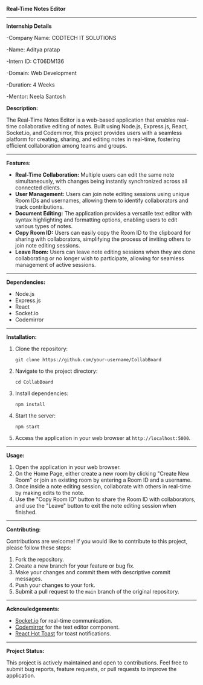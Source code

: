 **Real-Time Notes Editor**

---
**Internship Details**

-Company Name: CODTECH IT SOLUTIONS

-Name: Aditya pratap

-Intern ID: CT06DM136

-Domain: Web Development

-Duration: 4 Weeks

-Mentor: Neela Santosh



**Description:**

The Real-Time Notes Editor is a web-based application that enables real-time collaborative editing of notes. Built using Node.js, Express.js, React, Socket.io, and Codemirror, this project provides users with a seamless platform for creating, sharing, and editing notes in real-time, fostering efficient collaboration among teams and groups.


---

**Features:**

- **Real-Time Collaboration:** Multiple users can edit the same note simultaneously, with changes being instantly synchronized across all connected clients.
- **User Management:** Users can join note editing sessions using unique Room IDs and usernames, allowing them to identify collaborators and track contributions.
- **Document Editing:** The application provides a versatile text editor with syntax highlighting and formatting options, enabling users to edit various types of notes.
- **Copy Room ID:** Users can easily copy the Room ID to the clipboard for sharing with collaborators, simplifying the process of inviting others to join note editing sessions.
- **Leave Room:** Users can leave note editing sessions when they are done collaborating or no longer wish to participate, allowing for seamless management of active sessions.

---

**Dependencies:**

- Node.js
- Express.js
- React
- Socket.io
- Codemirror

---

**Installation:**

1. Clone the repository:

   ```
   git clone https://github.com/your-username/CollabBoard
   ```

2. Navigate to the project directory:

   ```
   cd CollabBoard
   ```

3. Install dependencies:

   ```
   npm install
   ```

4. Start the server:

   ```
   npm start
   ```

5. Access the application in your web browser at `http://localhost:5000`.

---

**Usage:**

1. Open the application in your web browser.
2. On the Home Page, either create a new room by clicking "Create New Room" or join an existing room by entering a Room ID and a username.
3. Once inside a note editing session, collaborate with others in real-time by making edits to the note.
4. Use the "Copy Room ID" button to share the Room ID with collaborators, and use the "Leave" button to exit the note editing session when finished.
---

**Contributing:**

Contributions are welcome! If you would like to contribute to this project, please follow these steps:

1. Fork the repository.
2. Create a new branch for your feature or bug fix.
3. Make your changes and commit them with descriptive commit messages.
4. Push your changes to your fork.
5. Submit a pull request to the `main` branch of the original repository.

---


**Acknowledgements:**

- [Socket.io](https://socket.io/) for real-time communication.
- [Codemirror](https://codemirror.net/) for the text editor component.
- [React Hot Toast](https://github.com/timolins/react-hot-toast) for toast notifications.

---

**Project Status:**

This project is actively maintained and open to contributions. Feel free to submit bug reports, feature requests, or pull requests to improve the application.
